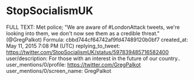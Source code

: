 # StopSocialismUK

FULL TEXT: Met police;  "We are aware of #LondonAttack tweets, we're looking into them, we don't now see them as a credible threat." (@GregPalkot)
Formula: cbbd744cf64742af9fd47489120b0bf7
created_at: May 11, 2015 7:08 PM (UTC)
replying_to_tweet: https://twitter.com/StopSocialismUK/status/597839485716582400
user/description: For those with an interest in the future of our country..
user_mentions/0/profile: https://twitter.com/GregPalkot
user_mentions/0/screen_name: GregPalkot